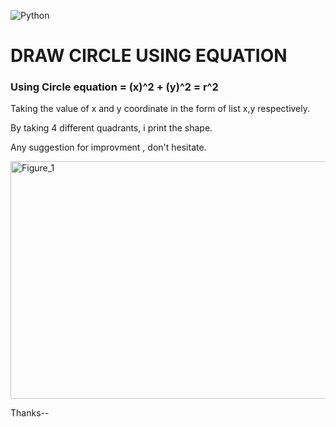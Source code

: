 ![Python](https://img.shields.io/badge/python-3670A0?style=for-the-badge&logo=python&logoColor=ffdd54) 
#  DRAW CIRCLE USING EQUATION


### Using Circle equation = (x)^2 + (y)^2 = r^2

Taking the value of x and y coordinate in the form of list x,y respectively.

By taking 4 different quadrants, i print the shape.

Any suggestion for improvment , don't hesitate.

<img width="540" height="380" alt="Figure_1" src="https://github.com/user-attachments/assets/9cc96847-9957-4b86-bb68-6527f841cd8e" />

Thanks--
